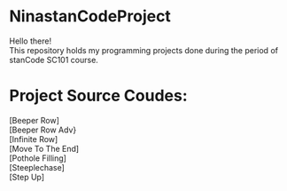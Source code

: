 # NinastanCodeProject
Hello there!\
This repository holds my programming projects done during the period of stanCode SC101 course.
# Project Source Coudes:
[Beeper Row]\
[Beeper Row Adv}\
[Infinite Row]\
[Move To The End]\
[Pothole Filling]\
[Steeplechase]\
[Step Up]
